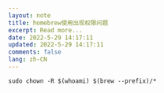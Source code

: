 ```yaml
---
layout: note
title: homebrew使用出现权限问题
excerpt: Read more...
date: 2022-5-29 14:17:11
updated: 2022-5-29 14:17:11
comments: false
lang: zh-CN
---
```


`sudo chown -R $(whoami) $(brew --prefix)/*`
  